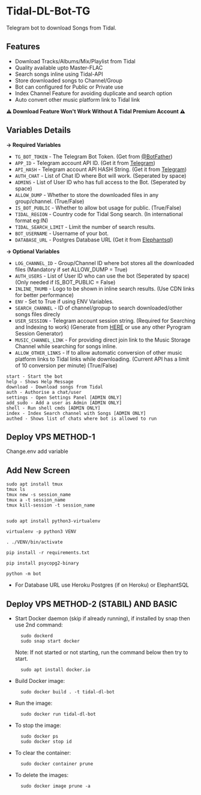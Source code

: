 # Tidal-DL-Bot-TG

Telegram bot to download Songs from Tidal.

## Features

- Download Tracks/Albums/Mix/Playlist from Tidal
- Quality available upto Master-FLAC
- Search songs inline using Tidal-API
- Store downloaded songs to Channel/Group
- Bot can configured for Public or Private use
- Index Channel Feature for avoiding duplicate and search option
- Auto convert other music platform link to Tidal link 

**⚠️ Download Feature Won't Work Without A Tidal Premium Account ⚠️**

## Variables Details

**-> Required Variables**

- `TG_BOT_TOKEN` - The Telegram Bot Token. (Get from [@BotFather](https://t.me/BotFather))
- `APP_ID` - Telegram account API ID. (Get it from [Telegram](https://my.telegram.org))
- `API_HASH` - Telegram account API HASH String. (Get it from [Telegram](https://my.telegram.org))
- `AUTH_CHAT` - List of Chat ID where Bot will work. (Seperated by space)
- `ADMINS` - List of User ID who has full access to the Bot. (Seperated by space)
- `ALLOW_DUMP` - Whether to store the downloaded files in any group/channel. (True/False)
- `IS_BOT_PUBLIC` - Whether to allow bot usage for public. (True/False)
- `TIDAL_REGION` - Country code for Tidal Song search. (In international format eg:IN)
- `TIDAL_SEARCH_LIMIT` - Limit the number of search results.
- `BOT_USERNAME` - Username of your bot.
- `DATABASE_URL` - Postgres Database URL (Get it from [Elephantsql](https://www.elephantsql.com/))


**-> Optional Variables**

- `LOG_CHANNEL_ID` - Group/Channel ID where bot stores all the downloaded files (Mandatory if set ALLOW_DUMP = True)
- `AUTH_USERS` - List of User ID who can use the bot (Seperated by space) (Only needed if IS_BOT_PUBLIC = False)
- `INLINE_THUMB` - Logo to be shown in inline search results. (Use CDN links for better performance)
- `ENV` - Set to True if using ENV Variables.
- `SEARCH_CHANNEL` - ID of channel/gropup to search downloaded/other songs files direcly
- `USER_SESSION` - Telegram account session string. (Required for Searching and Indexing to work) (Generate from [HERE](https://replit.com/@vm703/Pyro-Session-Gen?lite=1&outputonly=1#main.py) or use any other Pyrogram Session Generator)
- `MUSIC_CHANNEL_LINK` - For providing direct join link to the Music Storage Channel while searching for songs inline.
- `ALLOW_OTHER_LINKS` - If to allow automatic conversion of other music platform links to Tidal links while downloading. (Current API has a limit of 10 conversion per minute) (True/False)

```
start - Start the bot
help - Shows Help Message
download - Download songs from Tidal
auth - Authorise a chat/user
settings - Open Settings Panel [ADMIN ONLY]
add_sudo - Add a user as Admin [ADMIN ONLY]
shell - Run shell cmds [ADMIN ONLY]
index - Index Search channel with Songs [ADMIN ONLY]
authed - Shows list of chats where bot is allowed to run
```
## Deploy VPS METHOD-1

Change.env add variable

## Add New Screen

```
sudo apt install tmux
tmux ls
tmux new -s session_name
tmux a -t session_name
tmux kill-session -t session_name

```

```

sudo apt install python3-virtualenv

virtualenv -p python3 VENV

. ./VENV/bin/activate

pip install -r requirements.txt

pip install psycopg2-binary 

python -m bot

```
- For Database URL use Heroku Postgres (if on Heroku) or ElephantSQL

## Deploy VPS METHOD-2 (STABIL) AND BASIC

- Start Docker daemon (skip if already running), if installed by snap then use 2nd command:
    
        sudo dockerd
        sudo snap start docker

     Note: If not started or not starting, run the command below then try to start.

        sudo apt install docker.io

- Build Docker image:

        sudo docker build . -t tidal-dl-bot

- Run the image:

        sudo docker run tidal-dl-bot

- To stop the image:

        sudo docker ps
        sudo docker stop id

- To clear the container:

        sudo docker container prune

- To delete the images:

        sudo docker image prune -a
